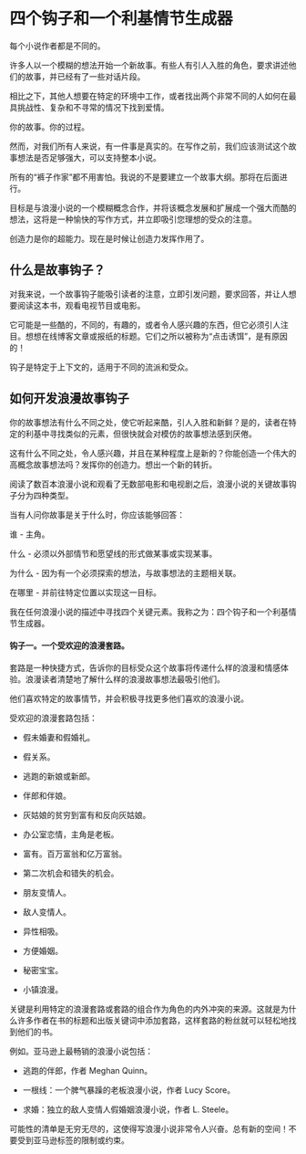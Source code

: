 # 四个钩子和一个利基情节生成器

每个小说作者都是不同的。

许多人以一个模糊的想法开始一个新故事。有些人有引人入胜的角色，要求讲述他们的故事，并已经有了一些对话片段。

相比之下，其他人想要在特定的环境中工作，或者找出两个非常不同的人如何在最具挑战性、复杂和不寻常的情况下找到爱情。

你的故事。你的过程。

然而，对我们所有人来说，有一件事是真实的。在写作之前，我们应该测试这个故事想法是否足够强大，可以支持整本小说。

所有的“裤子作家”都不用害怕。我说的不是要建立一个故事大纲。那将在后面进行。

目标是与浪漫小说的一个模糊概念合作，并将该概念发展和扩展成一个强大而酷的想法，这将是一种愉快的写作方式，并立即吸引您理想的受众的注意。

创造力是你的超能力。现在是时候让创造力发挥作用了。

## 什么是故事钩子？

对我来说，一个故事钩子能吸引读者的注意，立即引发问题，要求回答，并让人想要阅读这本书，观看电视节目或电影。

它可能是一些酷的，不同的，有趣的，或者令人感兴趣的东西，但它必须引人注目。想想在线博客文章或报纸的标题。它们之所以被称为“点击诱饵”，是有原因的！

钩子是特定于上下文的，适用于不同的流派和受众。

## 如何开发浪漫故事钩子

你的故事想法有什么不同之处，使它听起来酷，引人入胜和新鲜？是的，读者在特定的利基中寻找类似的元素，但很快就会对模仿的故事想法感到厌倦。

这有什么不同之处，令人感兴趣，并且在某种程度上是新的？你能创造一个伟大的高概念故事想法吗？发挥你的创造力。想出一个新的转折。

阅读了数百本浪漫小说和观看了无数部电影和电视剧之后，浪漫小说的关键故事钩子分为四种类型。

当有人问你故事是关于什么时，你应该能够回答：

谁 - 主角。

什么 - 必须以外部情节和愿望线的形式做某事或实现某事。

为什么 - 因为有一个必须探索的想法，与故事想法的主题相关联。

在哪里 - 并前往特定位置以实现这一目标。

我在任何浪漫小说的描述中寻找四个关键元素。我称之为：四个钩子和一个利基情节生成器。

#### 钩子一。一个受欢迎的浪漫套路。

套路是一种快捷方式，告诉你的目标受众这个故事将传递什么样的浪漫和情感体验。浪漫读者清楚地了解什么样的浪漫故事想法最吸引他们。

他们喜欢特定的故事情节，并会积极寻找更多他们喜欢的浪漫小说。

受欢迎的浪漫套路包括：

+   假未婚妻和假婚礼。

+   假关系。

+   逃跑的新娘或新郎。

+   伴郎和伴娘。

+   灰姑娘的贫穷到富有和反向灰姑娘。

+   办公室恋情，主角是老板。

+   富有。百万富翁和亿万富翁。

+   第二次机会和错失的机会。

+   朋友变情人。

+   敌人变情人。

+   异性相吸。

+   方便婚姻。

+   秘密宝宝。

+   小镇浪漫。

关键是利用特定的浪漫套路或套路的组合作为角色的内外冲突的来源。这就是为什么许多作者在书的标题和出版关键词中添加套路，这样套路的粉丝就可以轻松地找到他们的书。

例如。亚马逊上最畅销的浪漫小说包括：

+   逃跑的伴郎，作者 Meghan Quinn。

+   一根线：一个脾气暴躁的老板浪漫小说，作者 Lucy Score。

+   求婚：独立的敌人变情人假婚姻浪漫小说，作者 L. Steele。

可能性的清单是无穷无尽的，这使得写浪漫小说非常令人兴奋。总有新的空间！不要受到亚马逊标签的限制或约束。
